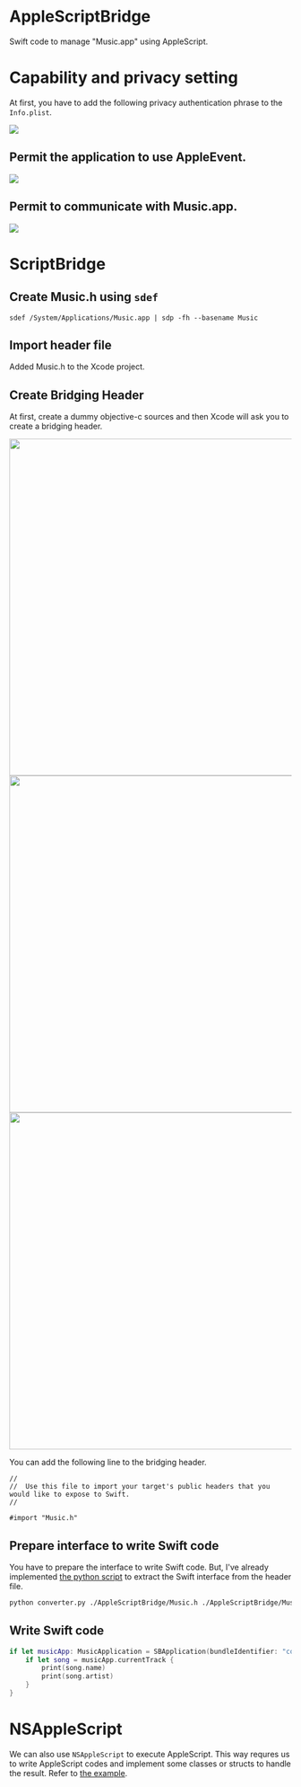 # AppleScriptBridge
Swift code to manage "Music.app" using AppleScript.

# Capability and privacy setting

At first, you have to add the following privacy authentication phrase to the `Info.plist`.

<img src="https://github.com/user-attachments/assets/0fc516b3-2b51-46b2-ae11-c7d0f63e85c7">

## Permit the application to use AppleEvent.

<img src="https://github.com/user-attachments/assets/915f8ab9-8b79-4747-a5b2-bd459c596aa0">

## Permit to communicate with Music.app.

<img src="https://github.com/user-attachments/assets/f067a910-3460-4388-8045-424acdfa2cd4">

# ScriptBridge

## Create Music.h using `sdef`

```
sdef /System/Applications/Music.app | sdp -fh --basename Music
```

## Import header file

Added Music.h to the Xcode project.

## Create Bridging Header

At first, create a dummy objective-c sources and then Xcode will ask you to create a bridging header.

<img src="https://github.com/user-attachments/assets/e02c4c85-4b30-4f4d-bfde-c8293e96d14f" width=600>

<img src="https://github.com/user-attachments/assets/acea7e87-3727-402d-b49f-aa7a4c417b09" width=600>

<img src="https://github.com/user-attachments/assets/3e6a889d-1c54-42e1-9f92-d8a170ff040e" width=600>

You can add the following line to the bridging header.

```objc
//
//  Use this file to import your target's public headers that you would like to expose to Swift.
//

#import "Music.h"
```

## Prepare interface to write Swift code

You have to prepare the interface to write Swift code.
But, I've already implemented [the python script](https://github.com/sonsongithub/AppleScriptBridge/blob/main/converter.py) to extract the Swift interface from the header file.

```bash
python converter.py ./AppleScriptBridge/Music.h ./AppleScriptBridge/Music.swift
```

## Write Swift code

```swift
if let musicApp: MusicApplication = SBApplication(bundleIdentifier: "com.apple.Music") {
    if let song = musicApp.currentTrack {
        print(song.name)
        print(song.artist)
    }
}
```

# NSAppleScript

We can also use `NSAppleScript` to execute AppleScript.
This way requres us to write AppleScript codes and implement some classes or structs to handle the result. Refer to [the example](https://github.com/sonsongithub/AppleScriptBridge/blob/main/AppleScriptBridge/AppleScriptManager.swift).
